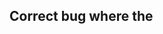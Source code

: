## Correct bug where the

<!--
# nbody-simulator-react-p5

<p align="center">
    <img src="https://img.shields.io/badge/React-20232A?style=for-the-badge&logo=react&logoColor=61DAFB" alt="reactLogo" style="height:50px;">
    <img src="https://img.shields.io/badge/JavaScript-323330?style=for-the-badge&logo=javascript&logoColor=F7DF1E" alt="javascriptLogo" style="height:50px;">
    <img src="https://img.shields.io/badge/TypeScript-007ACC?style=for-the-badge&logo=typescript&logoColor=white" alt="typescriptLogo" style="height:50px;">
    <img src="https://img.shields.io/badge/Sass-CC6699?style=for-the-badge&logo=sass&logoColor=white" alt="scssLogo" style="height:50px;">
    <img src="https://img.shields.io/badge/CSS-239120?&style=for-the-badge&logo=css3&logoColor=white" alt="cssLogo" style="height:50px;">
    <img src="https://img.shields.io/badge/p5%20js-ED225D?style=for-the-badge&logo=p5dotjs&logoColor=white" alt="cssLogo" style="height:50px;">
</p>

## Description

This is a n-body simulator package made with React Typescript and p5.js.

## 🚀🚀[You can try it online from your browser](https://im-rises.github.io/particle-simulator-react-p5-website/) 🚀🚀

It works on desktop and mobile as well with different controls (check the `controls` section).

## 🚀🚀 [The package is available on npm](https://www.npmjs.com/package/nbody-simulator-react-p5) 🚀🚀

> **Note**  
> I also made a C++ version for WebGL2 using OpenGL ES 3.0. You can check it
> out [here](https://github.com/Im-Rises/nbody-simulator-webgl).

## Screenshots

| Screenshot 1                                                                                                              | Screenshot 2                                                                                                              | 
|---------------------------------------------------------------------------------------------------------------------------|---------------------------------------------------------------------------------------------------------------------------|
| ![Screenshot1](https://github.com/Im-Rises/nbody-simulator-react-p5/assets/59691442/59dbae4f-bfe8-4923-ad06-cc6abf07db13) | ![Screenshot2](https://github.com/Im-Rises/nbody-simulator-react-p5/assets/59691442/ec62857c-fb48-4049-8a8c-32a0ccc5fa91) |

## Demo video

https://github.com/Im-Rises/nbody-simulator-react-p5/assets/59691442/20bc593e-7bd0-4d60-9470-a8caed1a45bd

## Package installation

To install it type the following command in your terminal:

```bash
npm install nbody-simulator-react-p5
```

Then you can import it in your project with:

```bash
import NbodySimulator from 'nbody-simulator-react-p5'
```

## Usage

To use it you can simply add the component in your project like this:

```tsx
import React, {useEffect, useState} from 'react';
import NbodySimulator from 'nbody-simulator-react-p5';
import './App.css';

const App: React.FC = () => {
    const [isLoaded, setIsLoaded] = useState(false);
    const divRef = React.useRef <HTMLDivElement>(null);

    useEffect(() => {
        if (divRef.current) {
            setIsLoaded(true);
        }
    }, [divRef]);

    return (
        <div className='App'>
            <div ref={divRef}>
                {isLoaded ? (
                    <div className={'nbody-sim-canvas'}>
                        <NbodySimulator
                            parentRef={divRef}
                        />
                    </div>
                ) : (
                    <p className={'wait-sim-canvas'}>Loading...</p>
                )}
            </div>
        </div>
    );
};

export default App;
```

or you can change all the settings like this:

```tsx
import React, {useEffect, useState} from 'react';
import NbodySimulator from 'nbody-simulator-react-p5';
import './App.css';

const App: React.FC = () => {
    const [isLoaded, setIsLoaded] = useState(false);
    const divRef = React.useRef <HTMLDivElement>(null);

    useEffect(() => {
        if (divRef.current) {
            setIsLoaded(true);
        }
    }, [divRef]);

    return (
        <div className='App'>
            <div ref={divRef}>
                {isLoaded ? (
                    <div className={'nbody-sim-canvas'}>
                        <NbodySimulator
                            parentRef={divRef}
                            nbodyCountMobile={100}
                            nbodyCountComputer={50}
                            frameRate={60}
                            fixedUpdate={60}
                            minSpawnRadius={3}
                            maxSpawnRadius={4}
                            minSpawnVelocity={5}
                            maxSpawnVelocity={10}
                            gravitationalConstant={1}
                            particlesMass={400}
                            softening={4}
                            friction={0.99}
                            centerAttractorMass={1000}
                            pixelsPerMeter={100}
                            initColor={[0, 255, 255, 200]}
                            finalColor={[255, 0, 255, 200]}
                            maxForceMagColor={30}
                            backColor={[0, 0, 0, 255]}
                        />
                    </div>
                ) : (
                    <p className={'wait-sim-canvas'}>Loading...</p>
                )}
            </div>
        </div>
    );
};

export default App;
```

The component takes 1 to 16 props:

- `parentRef` - a reference to the parent div of the canvas. It is used to get the size of the canvas.
- `particleCountMobile` - the number of particles on mobile devices.
- `particleCountComputer` - the number of particles on desktop devices.
- `fixedUpdate` - the number of fixed updates per second.
- `frameRate` - the number of frames per second.
- `minSpawnRadius` - the minimum radius of the particles when they are spawned.
- `maxSpawnRadius` - the maximum radius of the particles when they are spawned.
- `minSpawnVelocity` - the minimum velocity of the particles when they are spawned.
- `maxSpawnVelocity` - the maximum velocity of the particles when they are spawned.
- `gravitationalConstant` - the gravitational constant of the simulation.
- `particlesMass` - the mass of the particles.
- `attractorMass` - the mass of the attractor.
- `friction` - the friction of the particles.
- `softening` - the softening parameter of the gravitational force calculation.
- `pixelsPerMeter` - the number of pixels to represent 1 meter.
- `initColor` - the initial color of the particles (in RGB).
- `finalColor` - the final color of the particles (in RGB).
- `maxVelocityMagColor` - the maximum velocity of the particles at which the color will be the final color.
- `backColor` - the background color of the canvas (in RGB).

This will create a canvas with 3000 particles on desktop and 1000 on mobile in fullscreen which will be resized
when the window is resized.

> **Note**
> The default values of the props are the same as the ones in the example above.

You can find the complete example of the project in the GitHub
repository [here](https://im-rises.github.io/nbody-simulator-react-p5-website).

> **Note**  
> Be sure to do like in the example, the parent div of the canvas must be set before the p5 canvas is created.

## Calculations

The calculations are made with the [Newtonian mechanics](https://en.wikipedia.org/wiki/Newtonian_mechanics) equations.

$$ F = G \frac{m_1 m_2}{r^2} $$

To prevent to have a division by zero when the particles are too close to each other, we add a softening parameter
$\epsilon$.

One of the real force calculation with softening could be like this:

$$ F = G \frac{m_1 m_2}{(r^2 + \epsilon^2)^\frac{3}{2}} $$

Where G is the gravitational constant, m1 and m2 are the masses of the particles, r is the distance between the
particles and d is the softening parameter.

## Known issues

> **Warning**  
> The React-p5 dependency may have issues with the index.js file.

```js
const root = ReactDOM.createRoot(document.getElementById('root'));
root.render(
    <React.StrictMode>
        <App/>
    </React.StrictMode>
);

```

Please delete the React.StrictMode tag in the index.js file and replace it with the code below.

```js
const root = ReactDOM.createRoot(document.getElementById('root'));
root.render(
    <>
        <App/>
    </>
);
```

## GitHub Actions

[//]: # ([![pages-build-deployment]&#40;https://github.com/Im-Rises/nbody-simulator-react-p5/actions/workflows/pages/pages-build-deployment/badge.svg&#41;]&#40;https://github.com/Im-Rises/nbody-simulator-react-p5/actions/workflows/pages/pages-build-deployment&#41;)
[![Node.js CI](https://github.com/Im-Rises/nbody-simulator-react-p5/actions/workflows/node.js.yml/badge.svg?branch=main)](https://github.com/Im-Rises/nbody-simulator-react-p5/actions/workflows/node.js.yml)
[![ESLint](https://github.com/Im-Rises/nbody-simulator-react-p5/actions/workflows/eslint.yml/badge.svg?branch=main)](https://github.com/Im-Rises/nbody-simulator-react-p5/actions/workflows/eslint.yml)
[![CodeQL](https://github.com/Im-Rises/nbody-simulator-react-p5/actions/workflows/codeql.yml/badge.svg?branch=main)](https://github.com/Im-Rises/nbody-simulator-react-p5/actions/workflows/codeql.yml)
[![Node.js Package](https://github.com/Im-Rises/nbody-simulator-react-p5/actions/workflows/npm-publish.yml/badge.svg)](https://github.com/Im-Rises/nbody-simulator-react-p5/actions/workflows/npm-publish.yml)

The project is set up to run the following actions:

[//]: # (- pages-build-deployment : Builds the website and deploys it to GitHub Pages.)

- node.js.yml : Runs the tests for the Node.js project.
- eslint.yml : Runs the ESLint linter on the project.
- codeql.yml : Runs the CodeQL linter on the project.
- npm-publish.yml : Publishes the package to npm.

## Libraries

React:  
<https://reactjs.org/docs/getting-started.html>

Xo:  
<https://github.com/xojs/xo>  
<https://github.com/xojs/eslint-config-xo-react>  
<https://github.com/xojs/eslint-config-xo-typescript>

ESLint:  
<https://eslint.org/docs/latest/user-guide/getting-started>

GitHub gh-pages:  
<https://github.com/gitname/react-gh-pages>

P5.js:  
<https://p5js.org/>  
<https://www.npmjs.com/package/react-p5>

react-device-detect:  
<https://www.npmjs.com/package/react-device-detect>

## Documentation

The Coding Challenge (math and physics):  
<https://www.youtube.com/watch?v=OAcXnzRNiCY>  
<https://www.youtube.com/watch?v=GjbKsOkN1Oc>

P5.js:  
<https://p5js.org/>

P5.js React:  
<https://www.npmjs.com/package/react-p5>

Wikipedia Barnes-Hut simulation:  
<https://en.wikipedia.org/wiki/Barnes–Hut_simulation>

## Links

Check the source code
on [![github](https://user-images.githubusercontent.com/59691442/223556058-6244e346-8117-43cd-97c6-bf68611bf286.svg)](https://github.com/im-rises/nbody-simulator-react-p5)

Check the demo
on [![github](https://user-images.githubusercontent.com/59691442/223556058-6244e346-8117-43cd-97c6-bf68611bf286.svg)](https://github.com/im-rises/nbody-simulator-react-p5-website)

Check the package
on [![npm](https://user-images.githubusercontent.com/59691442/223556055-4e9ef014-79d4-4136-ac07-b837b49066c8.svg)](https://www.npmjs.com/package/nbody-simulator-react-p5)

## Contributors

Quentin MOREL :

- @Im-Rises
- <https://github.com/Im-Rises>

[![GitHub contributors](https://contrib.rocks/image?repo=Im-Rises/nbody-simulator-react-p5)](https://github.com/Im-Rises/nbody-simulator-react-p5/graphs/contributors)
-->
